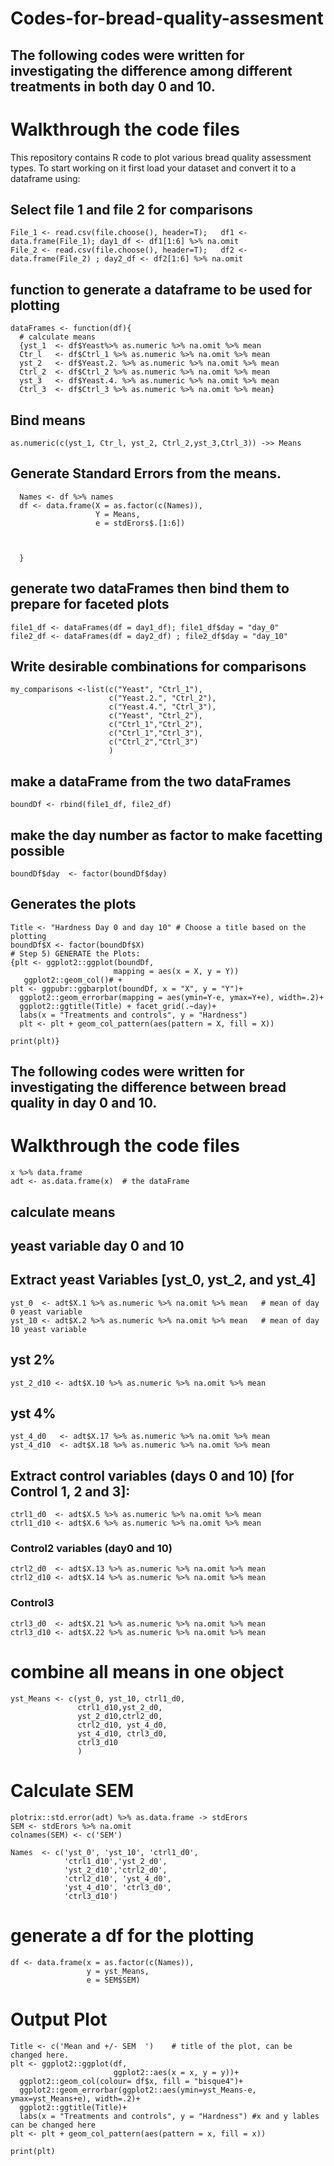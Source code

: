 # Codes-for-bread-quality-assesment
## The following codes were written for investigating the difference among different treatments in both day 0 and 10.
# Walkthrough the code files
This repository contains R code to plot various bread quality assessment types. To start working on it first load your dataset and convert it to a dataframe using: 
## Select file 1 and file 2 for comparisons
```
File_1 <- read.csv(file.choose(), header=T);   df1 <- data.frame(File_1); day1_df <- df1[1:6] %>% na.omit  
File_2 <- read.csv(file.choose(), header=T);   df2 <- data.frame(File_2) ; day2_df <- df2[1:6] %>% na.omit 
```
## function to generate a dataframe to be used for plotting 
```
dataFrames <- function(df){
  # calculate means
  {yst_1  <- df$Yeast%>% as.numeric %>% na.omit %>% mean 
  Ctr_l   <- df$Ctrl_1 %>% as.numeric %>% na.omit %>% mean 
  yst_2   <- df$Yeast.2. %>% as.numeric %>% na.omit %>% mean
  Ctrl_2  <- df$Ctrl_2 %>% as.numeric %>% na.omit %>% mean
  yst_3   <- df$Yeast.4. %>% as.numeric %>% na.omit %>% mean
  Ctrl_3  <- df$Ctrl_3 %>% as.numeric %>% na.omit %>% mean}
```
## Bind means
```
as.numeric(c(yst_1, Ctr_l, yst_2, Ctrl_2,yst_3,Ctrl_3)) ->> Means
```
## Generate Standard Errors from the means.
``` plotrix::std.error(df) %>% as.data.frame -> stdErors
  Names <- df %>% names
  df <- data.frame(X = as.factor(c(Names)), 
                   Y = Means,
                   e = stdErors$.[1:6])
  
  
  
  }
```
## generate two dataFrames then bind them to prepare for faceted plots
```
file1_df <- dataFrames(df = day1_df); file1_df$day = "day_0"
file2_df <- dataFrames(df = day2_df) ; file2_df$day = "day_10"
```
## Write desirable combinations for comparisons
```
my_comparisons <-list(c("Yeast", "Ctrl_1"),
                      c("Yeast.2.", "Ctrl_2"),
                      c("Yeast.4.", "Ctrl_3"),
                      c("Yeast", "Ctrl_2"),
                      c("Ctrl_1","Ctrl_2"),
                      c("Ctrl_1","Ctrl_3"),
                      c("Ctrl_2","Ctrl_3")
                      )

```
## make a dataFrame from the two dataFrames
```
boundDf <- rbind(file1_df, file2_df)
```
## make the day number as factor to make facetting possible
```
boundDf$day  <- factor(boundDf$day)
```
## Generates the plots
```
Title <- "Hardness Day 0 and day 10" # Choose a title based on the plotting 
boundDf$X <- factor(boundDf$X)
# Step 5) GENERATE the Plots: 
{plt <- ggplot2::ggplot(boundDf,
                       mapping = aes(x = X, y = Y))
   ggplot2::geom_col()# +
plt <- ggpubr::ggbarplot(boundDf, x = "X", y = "Y")+
  ggplot2::geom_errorbar(mapping = aes(ymin=Y-e, ymax=Y+e), width=.2)+
  ggplot2::ggtitle(Title) + facet_grid(.~day)+
  labs(x = "Treatments and controls", y = "Hardness")
  plt <- plt + geom_col_pattern(aes(pattern = X, fill = X))

print(plt)}

```

## The following codes were written for investigating the difference between bread quality in day 0 and 10.
# Walkthrough the code files

```x <- read.csv(file.choose(), header=T)
x %>% data.frame
adt <- as.data.frame(x)  # the dataFrame 
```

## calculate means
## yeast variable day 0 and 10

## Extract yeast Variables  [yst_0, yst_2, and yst_4]

```
yst_0  <- adt$X.1 %>% as.numeric %>% na.omit %>% mean   # mean of day 0 yeast variable
yst_10 <- adt$X.2 %>% as.numeric %>% na.omit %>% mean   # mean of day 10 yeast variable
```
## yst 2%
```yst_2_d0  <- adt$X.9 %>% as.numeric %>% na.omit %>% mean
yst_2_d10 <- adt$X.10 %>% as.numeric %>% na.omit %>% mean
```

## yst 4%
```
yst_4_d0   <- adt$X.17 %>% as.numeric %>% na.omit %>% mean
yst_4_d10  <- adt$X.18 %>% as.numeric %>% na.omit %>% mean
```

## Extract control variables (days 0 and 10) [for Control 1, 2 and 3]: 

```
ctrl1_d0  <- adt$X.5 %>% as.numeric %>% na.omit %>% mean
ctrl1_d10 <- adt$X.6 %>% as.numeric %>% na.omit %>% mean
```
### Control2 variables (day0 and 10) 
```
ctrl2_d0  <- adt$X.13 %>% as.numeric %>% na.omit %>% mean
ctrl2_d10 <- adt$X.14 %>% as.numeric %>% na.omit %>% mean
```
### Control3  
```
ctrl3_d0  <- adt$X.21 %>% as.numeric %>% na.omit %>% mean
ctrl3_d10 <- adt$X.22 %>% as.numeric %>% na.omit %>% mean
```
# combine all means in one object
```
yst_Means <- c(yst_0, yst_10, ctrl1_d0,
               ctrl1_d10,yst_2_d0,
               yst_2_d10,ctrl2_d0, 
               ctrl2_d10, yst_4_d0, 
               yst_4_d10, ctrl3_d0, 
               ctrl3_d10
               )
```
# Calculate SEM  
```
plotrix::std.error(adt) %>% as.data.frame -> stdErors
SEM <- stdErors %>% na.omit 
colnames(SEM) <- c('SEM')   

Names  <- c('yst_0', 'yst_10', 'ctrl1_d0',
            'ctrl1_d10','yst_2_d0',
            'yst_2_d10','ctrl2_d0', 
            'ctrl2_d10', 'yst_4_d0', 
            'yst_4_d10', 'ctrl3_d0', 
            'ctrl3_d10')
```
# generate a df for the plotting  
```
df <- data.frame(x = as.factor(c(Names)), 
                 y = yst_Means,
                 e = SEM$SEM)
```
# Output Plot  
```
Title <- c('Mean and +/- SEM  ')    # title of the plot, can be changed here.
plt <- ggplot2::ggplot(df, 
                       ggplot2::aes(x = x, y = y))+
  ggplot2::geom_col(colour= df$x, fill = "bisque4")+
  ggplot2::geom_errorbar(ggplot2::aes(ymin=yst_Means-e, ymax=yst_Means+e), width=.2)+
  ggplot2::ggtitle(Title)+
  labs(x = "Treatments and controls", y = "Hardness") #x and y lables can be changed here
plt <- plt + geom_col_pattern(aes(pattern = x, fill = x))

print(plt)
```


